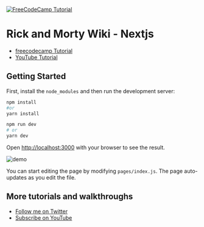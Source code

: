 [![FreeCodeCamp Tutorial](https://www.freecodecamp.org/news/content/images/size/w2000/2020/07/nextjs.jpg)](https://www.freecodecamp.org/news/how-to-create-a-dynamic-rick-and-morty-wiki-web-app-with-next-js/)

# Rick and Morty Wiki - Nextjs

* [freecodecamp Tutorial](https://www.freecodecamp.org/news/how-to-create-a-dynamic-rick-and-morty-wiki-web-app-with-next-js/)
* [YouTube Tutorial](https://www.youtube.com/watch?v=iW39Merz0zE)

## Getting Started

First, install the `node_modules` and then run the development server:

```bash
npm install 
#or 
yarn install
```
```bash
npm run dev
# or
yarn dev
```

Open [http://localhost:3000](http://localhost:3000) with your browser to see the result.

![demo](https://www.freecodecamp.org/news/content/images/2020/07/rick-morty-wiki-nextjs-demo-1.jpg)

You can start editing the page by modifying `pages/index.js`. The page auto-updates as you edit the file.

## More tutorials and walkthroughs
* [Follow me on Twitter](https://twitter.com/colbyfayock)
* [Subscribe on YouTube](https://www.youtube.com/colbyfayock)
